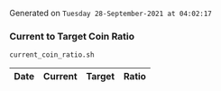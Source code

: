 Generated on `Tuesday 28-September-2021 at 04:02:17`

### Current to Target Coin Ratio
`current_coin_ratio.sh`

Date|Current|Target|Ratio
---|---|---|---
